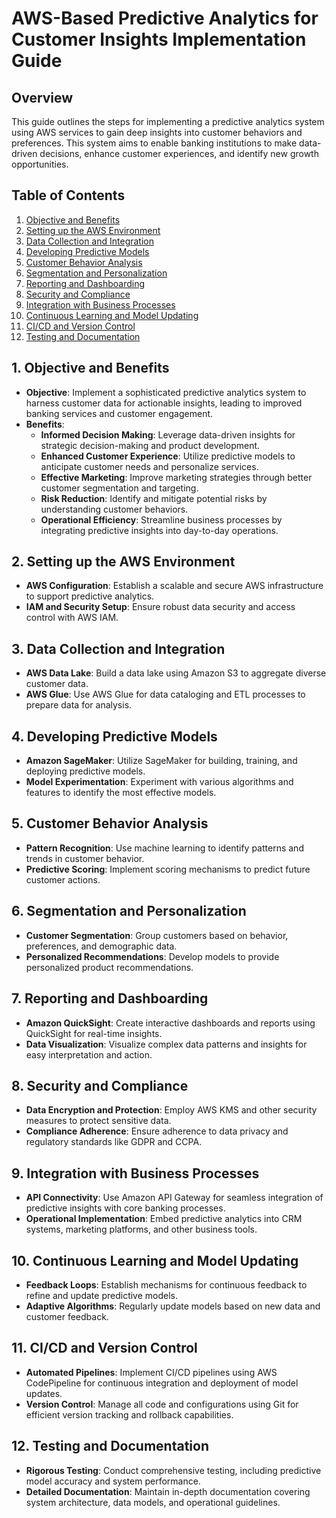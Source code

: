# AWS-Based Predictive Analytics for Customer Insights Implementation Guide

## Overview
This guide outlines the steps for implementing a predictive analytics system using AWS services to gain deep insights into customer behaviors and preferences. This system aims to enable banking institutions to make data-driven decisions, enhance customer experiences, and identify new growth opportunities.

## Table of Contents
1. [Objective and Benefits](#1-objective-and-benefits)
2. [Setting up the AWS Environment](#2-setting-up-the-aws-environment)
3. [Data Collection and Integration](#3-data-collection-and-integration)
4. [Developing Predictive Models](#4-developing-predictive-models)
5. [Customer Behavior Analysis](#5-customer-behavior-analysis)
6. [Segmentation and Personalization](#6-segmentation-and-personalization)
7. [Reporting and Dashboarding](#7-reporting-and-dashboarding)
8. [Security and Compliance](#8-security-and-compliance)
9. [Integration with Business Processes](#9-integration-with-business-processes)
10. [Continuous Learning and Model Updating](#10-continuous-learning-and-model-updating)
11. [CI/CD and Version Control](#11-cicd-and-version-control)
12. [Testing and Documentation](#12-testing-and-documentation)

## 1. Objective and Benefits
- **Objective**: Implement a sophisticated predictive analytics system to harness customer data for actionable insights, leading to improved banking services and customer engagement.
- **Benefits**:
  - **Informed Decision Making**: Leverage data-driven insights for strategic decision-making and product development.
  - **Enhanced Customer Experience**: Utilize predictive models to anticipate customer needs and personalize services.
  - **Effective Marketing**: Improve marketing strategies through better customer segmentation and targeting.
  - **Risk Reduction**: Identify and mitigate potential risks by understanding customer behaviors.
  - **Operational Efficiency**: Streamline business processes by integrating predictive insights into day-to-day operations.

## 2. Setting up the AWS Environment
- **AWS Configuration**: Establish a scalable and secure AWS infrastructure to support predictive analytics.
- **IAM and Security Setup**: Ensure robust data security and access control with AWS IAM.

## 3. Data Collection and Integration
- **AWS Data Lake**: Build a data lake using Amazon S3 to aggregate diverse customer data.
- **AWS Glue**: Use AWS Glue for data cataloging and ETL processes to prepare data for analysis.

## 4. Developing Predictive Models
- **Amazon SageMaker**: Utilize SageMaker for building, training, and deploying predictive models.
- **Model Experimentation**: Experiment with various algorithms and features to identify the most effective models.

## 5. Customer Behavior Analysis
- **Pattern Recognition**: Use machine learning to identify patterns and trends in customer behavior.
- **Predictive Scoring**: Implement scoring mechanisms to predict future customer actions.

## 6. Segmentation and Personalization
- **Customer Segmentation**: Group customers based on behavior, preferences, and demographic data.
- **Personalized Recommendations**: Develop models to provide personalized product recommendations.

## 7. Reporting and Dashboarding
- **Amazon QuickSight**: Create interactive dashboards and reports using QuickSight for real-time insights.
- **Data Visualization**: Visualize complex data patterns and insights for easy interpretation and action.

## 8. Security and Compliance
- **Data Encryption and Protection**: Employ AWS KMS and other security measures to protect sensitive data.
- **Compliance Adherence**: Ensure adherence to data privacy and regulatory standards like GDPR and CCPA.

## 9. Integration with Business Processes
- **API Connectivity**: Use Amazon API Gateway for seamless integration of predictive insights with core banking processes.
- **Operational Implementation**: Embed predictive analytics into CRM systems, marketing platforms, and other business tools.

## 10. Continuous Learning and Model Updating
- **Feedback Loops**: Establish mechanisms for continuous feedback to refine and update predictive models.
- **Adaptive Algorithms**: Regularly update models based on new data and customer feedback.

## 11. CI/CD and Version Control
- **Automated Pipelines**: Implement CI/CD pipelines using AWS CodePipeline for continuous integration and deployment of model updates.
- **Version Control**: Manage all code and configurations using Git for efficient version tracking and rollback capabilities.

## 12. Testing and Documentation
- **Rigorous Testing**: Conduct comprehensive testing, including predictive model accuracy and system performance.
- **Detailed Documentation**: Maintain in-depth documentation covering system architecture, data models, and operational guidelines.


